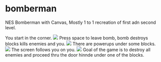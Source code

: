 # bomberman
NES Bomberman with Canvas, Mostly 1 to 1 recreation of first adn second level.

You start in the corner.
<image src="/images/bomberman_1.PNG">
Press space to leave bomb, bomb destroys blocks kills enemies and you.
<image src="/images/bomberman_2.PNG">
There are powerups under some blocks.
<image src="/images/bomberman_3.PNG">
The screen follows you on you.
<image src="/images/bomberman_4.PNG">
Goal of the game is to destroy all enemies and proceed thru the door hinnde under one of the blocks.
